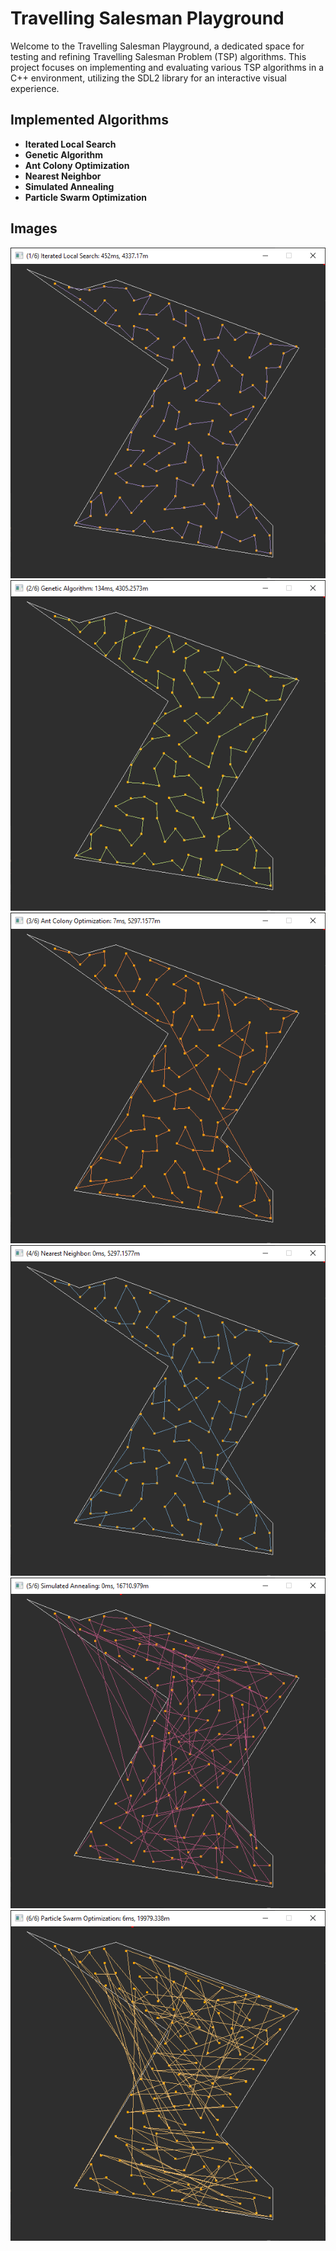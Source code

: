 # Travelling Salesman Playground

Welcome to the Travelling Salesman Playground, a dedicated space for testing and refining Travelling Salesman Problem (TSP) algorithms. This project focuses on implementing and evaluating various TSP algorithms in a C++ environment, utilizing the SDL2 library for an interactive visual experience.

## Implemented Algorithms

- **Iterated Local Search**
- **Genetic Algorithm**
- **Ant Colony Optimization**
- **Nearest Neighbor**
- **Simulated Annealing**
- **Particle Swarm Optimization**

## Images

![Ant Colony Optimization](/img/ils.PNG)
![Ant Colony Optimization](/img/ga.PNG)
![Ant Colony Optimization](/img/aco.PNG)
![Ant Colony Optimization](/img/nn.PNG)
![Ant Colony Optimization](/img/sa.PNG)
![Ant Colony Optimization](/img/pso.PNG)
